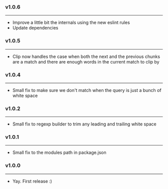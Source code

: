 ### v1.0.6

---

- Improve a little bit the internals using the new eslint rules
- Update dependencies

### v1.0.5

---

- Clip now handles the case when both the next and the previous chunks are a match and there are enough words in the current match to clip by

### v1.0.4

---

- Small fix to make sure we don't match when the query is just a bunch of white space

### v1.0.2

---

- Small fix to regexp builder to trim any leading and trailing white space

### v1.0.1

---

- Small fix to the modules path in package.json

### v1.0.0

---

- Yay. First release :)
